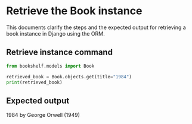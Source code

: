 # Retrieve the Book instance

This documents clarify the steps and the expected output for retrieving a book instance in Django using the ORM.

## Retrieve instance command

```python
from bookshelf.models import Book

retrieved_book = Book.objects.get(title="1984")
print(retrieved_book)
```

## Expected output

1984 by George Orwell (1949)

